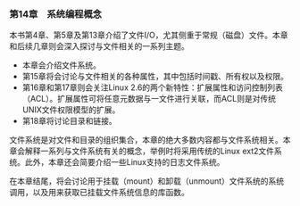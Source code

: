 ### 第14章　系统编程概念

本书第4章、第5章及第13章介绍了文件I/O，尤其侧重于常规（磁盘）文件。本章和后续几章则会深入探讨与文件相关的一系列主题。

+ 本章会介绍文件系统。
+ 第15章将会讨论与文件相关的各种属性，其中包括时间戳、所有权以及权限。
+ 第16章和第17章则会关注Linux 2.6的两个新特性：扩展属性和访问控制列表（ACL）。扩展属性可将任意元数据与一文件进行关联，而ACL则是对传统UNIX文件权限模型的扩展。
+ 第18章将讨论目录和链接。

文件系统是对文件和目录的组织集合，本章的绝大多数内容都与文件系统相关。本章会解释一系列与文件系统有关的概念，举例时将采用传统的Linux ext2文件系统。此外，本章还会简要介绍一些Linux支持的日志文件系统。

在本章结尾，将会讨论用于挂载（mount）和卸载（unmount）文件系统的系统调用，以及用来获取已挂载文件系统信息的库函数。

